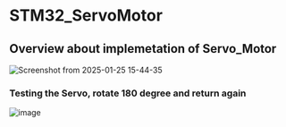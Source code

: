 # STM32_ServoMotor
## Overview about implemetation of Servo_Motor
 ![Screenshot from 2025-01-25 15-44-35](https://github.com/user-attachments/assets/36f05bf7-38aa-40e4-a9ff-82f8d2245c16)

### Testing the Servo, rotate 180 degree and return again 
![image](https://github.com/user-attachments/assets/ef5d79cc-586b-4aa6-89d0-37173cb4ae39)

